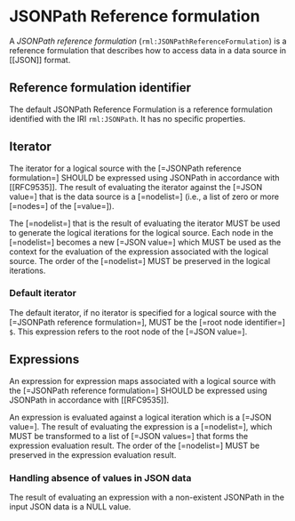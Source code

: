 # JSONPath Reference formulation

A <dfn>JSONPath reference formulation</dfn> (`rml:JSONPathReferenceFormulation`) is a <a data-cite="RML-Core#dfn-reference-formulation">reference formulation</a> that describes how to access data in a <a data-cite="RML-Core#dfn-data-source">data source</a> in [[JSON]] format.

## Reference formulation identifier

The default JSONPath Reference Formulation is a <a data-cite="RML-Core#dfn-reference-formulation">reference formulation</a> identified with the IRI `rml:JSONPath`. It has no specific properties.

## Iterator

The <a data-cite="RML-Core#dfn-iterator">iterator</a> for a <a data-cite="RML-Core#dfn-logical-source">logical source</a> with the [=JSONPath reference formulation=] SHOULD be expressed using JSONPath in accordance with [[RFC9535]].
The result of evaluating the <a data-cite="RML-Core#dfn-iterator">iterator</a> against the [=JSON value=] that is the <a data-cite="RML-Core#dfn-data-source">data source</a> is a [=nodelist=] (i.e., a list of zero or more [=nodes=] of the [=value=]).

The [=nodelist=] that is the result of evaluating the <a data-cite="RML-Core#dfn-iterator">iterator</a> MUST be used to generate the <a data-cite="RML-Core#dfn-logical-iteration">logical iterations</a> for the <a data-cite="RML-Core#dfn-logical-source">logical source</a>. Each node in the [=nodelist=] becomes a new [=JSON value=] which MUST be used as the context for the evaluation of the <a data-cite="RML-Core#dfn-expression">expression</a> associated with the <a data-cite="RML-Core#dfn-logical-source">logical source</a>. The order of the [=nodelist=] MUST be preserved in the logical iterations.

### Default iterator

The <a data-cite="RML-Core#dfn-default-iterator">default iterator</a>, if no <a data-cite="RML-Core#dfn-iterator">iterator</a> is specified for a <a data-cite="RML-Core#dfn-logical-source">logical source</a> with the [=JSONPath reference formulation=], MUST be the [=root node identifier=] `$`. This expression refers to the root node of the [=JSON value=].

## Expressions

An <a data-cite="RML-Core#dfn-expression">expression</a> for <a data-cite="RML-Core#dfn-expression-map">expression maps</a> associated with a <a data-cite="RML-Core#dfn-logical-source">logical source</a> with the [=JSONPath reference formulation=] SHOULD be expressed using JSONPath in accordance with [[RFC9535]].

An <a data-cite="RML-Core#dfn-expression">expression</a> is evaluated against a <a data-cite="RML-Core#dfn-logical-iteration">logical iteration</a> which is a [=JSON value=].
The result of evaluating the <a data-cite="RML-Core#dfn-expression">expression</a> is a [=nodelist=], which MUST be transformed to a list of [=JSON values=] that forms the <a data-cite="RML-Core#dfn-expression-evaluation-result">expression evaluation result</a>. The order of the [=nodelist=] MUST be preserved in the <a data-cite="RML-Core#dfn-expression-evaluation-result">expression evaluation result</a>.

### Handling absence of values in JSON data  

The result of evaluating an <a data-cite="RML-Core#dfn-expression">expression</a> with a
non-existent JSONPath in the input JSON data is a NULL value.
